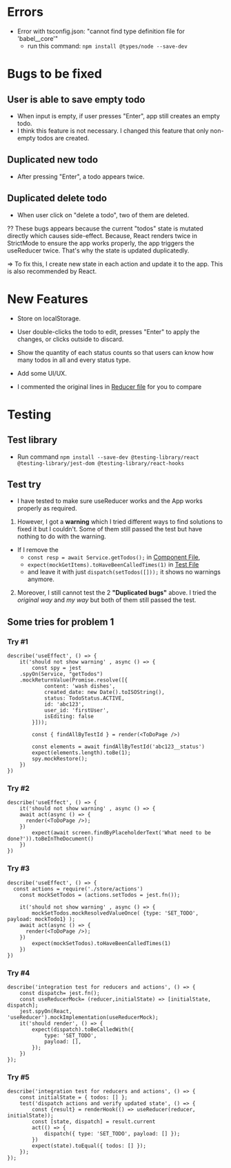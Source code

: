 # Errors
- Error with tsconfig.json: "cannot find type definition file for 'babel__core'"
  - run this command: `npm install @types/node --save-dev`

# Bugs to be fixed
## User is able to save empty todo
- When input is empty, if user presses "Enter", app still creates an empty todo.
- I think this feature is not necessary. I changed this feature that only non-empty todos are created.

## Duplicated new todo
- After pressing "Enter", a todo appears twice.

## Duplicated delete todo
- When user click on "delete a todo", two of them are deleted.

?? These bugs appears because the current "todos" state is mutated directly which causes side-effect. Because, React renders twice in StrictMode to ensure the app works properly, the app triggers the useReducer twice. That's why the state is updated duplicatedly.

=> To fix this, I create new state in each action and update it to the app. This is also recommended by React.

# New Features
- Store on localStorage.
- User double-clicks the todo to edit, presses "Enter" to apply the changes, or clicks outside to discard.
- Show the quantity of each status counts so that users can know how many todos in all and every status type.
- Add some UI/UX.

- I commented the original lines in [Reducer file](./src/store/reducer.ts) for you to compare

# Testing
## Test library
- Run command `npm install --save-dev @testing-library/react @testing-library/jest-dom @testing-library/react-hooks`

## Test try
- I have tested to make sure useReducer works and the App works properly as required.

1. However, I got a **warning** which I tried different ways to find solutions to fixed it but I couldn't. Some of them still passed the test but have nothing to do with the warning.
- If I remove the 
  - `const resp = await Service.getTodos();` in [Component File](src/ToDoPage.tsx),
  - `expect(mockGetItems).toHaveBeenCalledTimes(1)` in [Test File](src/ToDoPage.test.tsx) 
  - and leave it with just `dispatch(setTodos([]));`
it shows no warnings anymore.

2. Moreover, I still cannot test the 2 **"Duplicated bugs"** above. I tried the *original way* and *my way* but both of them still passed the test.

## Some tries for problem 1
### Try #1
```
describe('useEffect', () => {
	it('should not show warning' , async () => {
		const spy = jest
    .spyOn(Service, "getTodos")
    .mockReturnValue(Promise.resolve([{
			content: 'wash dishes',
			created_date: new Date().toISOString(),
			status: TodoStatus.ACTIVE,
			id: 'abc123',
			user_id: 'firstUser',
			isEditing: false
		}]));

		const { findAllByTestId } = render(<ToDoPage />)

		const elements = await findAllByTestId('abc123__status')
		expect(elements.length).toBe(1);
		spy.mockRestore();
	})
})
```

### Try #2
```
describe('useEffect', () => {
	it('should not show warning' , async () => {
    await act(async () => {
      render(<ToDoPage />);
    })
		expect(await screen.findByPlaceholderText('What need to be done?')).toBeInTheDocument()
	})
})
```

### Try #3
```
describe('useEffect', () => {
  const actions = require('./store/actions')
	const mockSetTodos = (actions.setTodos = jest.fn());

	it('should not show warning' , async () => {
		mockSetTodos.mockResolvedValueOnce( {type: 'SET_TODO', payload: mockTodo1} );
    await act(async () => {
      render(<ToDoPage />);
    })
		expect(mockSetTodos).toHaveBeenCalledTimes(1)
	})
})
```

### Try #4
```
describe('integration test for reducers and actions', () => {
	const dispatch= jest.fn();
	const useReducerMock= (reducer,initialState) => [initialState, dispatch];
	jest.spyOn(React, 'useReducer').mockImplementation(useReducerMock);
	it('should render', () => {
		expect(dispatch).toBeCalledWith({
			type: 'SET_TODO',
			payload: [],
		});
	})
});
```

### Try #5
```
describe('integration test for reducers and actions', () => {
	const initialState = { todos: [] };
	test('dispatch actions and verify updated state', () => {
		const {result} = renderHook(() => useReducer(reducer, initialState));
		const [state, dispatch] = result.current
		act(() => {
			dispatch({ type: 'SET_TODO', payload: [] });
		})
		expect(state).toEqual({ todos: [] });
	});
});
```